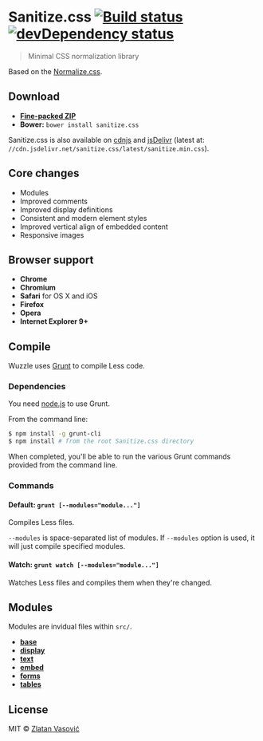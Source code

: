 # Sanitize.css [![Build status](https://travis-ci.org/ZDroid/sanitize.css.png?branch=master)](https://travis-ci.org/ZDroid/sanitize.css) [![devDependency status](https://david-dm.org/ZDroid/sanitize.css/dev-status.png?theme=shields.io)](https://david-dm.org/ZDroid/sanitize.css#info=devDependencies)

> Minimal CSS normalization library

Based on the
[Normalize.css](https://github.com/necolas/normalize.css).

## Download

* [**Fine-packed ZIP**](https://github.com/ZDroid/sanitize.css/archive/master.zip)
* **Bower:** `bower install sanitize.css`

Sanitize.css is also available on
[cdnjs](http://cdnjs.com/libraries/sanitize.css/) and
[jsDelivr](http://www.jsdelivr.com/#!sanitize.css) (latest at: 
`//cdn.jsdelivr.net/sanitize.css/latest/sanitize.min.css`).



## Core changes

* Modules
* Improved comments
* Improved display definitions
* Consistent and modern element styles
* Improved vertical align of embedded content
* Responsive images

## Browser support

* **Chrome**
* **Chromium**
* **Safari** for OS X and iOS
* **Firefox**
* **Opera**
* **Internet Explorer 9+**

## Compile

Wuzzle uses [Grunt](http://gruntjs.com) to compile Less code.

### Dependencies

You need [node.js](http://nodejs.org/download/) to use Grunt.

From the command line:

```bash
$ npm install -g grunt-cli
$ npm install # from the root Sanitize.css directory
```

When completed, you'll be able to run the various Grunt commands provided from
the command line.

### Commands

#### Default: `grunt [--modules="module..."]`

Compiles Less files.

`--modules` is space-separated list of modules. If `--modules` option is used,
it will just compile specified modules.

#### Watch: `grunt watch [--modules="module..."]`

Watches Less files and compiles them when they're changed.

## Modules

Modules are invidual files within `src/`.

* [**base**](https://github.com/ZDroid/sanitize.css/blob/master/src/base.less#files)
* [**display**](https://github.com/ZDroid/sanitize.css/blob/master/src/display.less#files)
* [**text**](https://github.com/ZDroid/sanitize.css/blob/master/src/text.less#files)
* [**embed**](https://github.com/ZDroid/sanitize.css/blob/master/src/embed.less#files)
* [**forms**](https://github.com/ZDroid/sanitize.css/blob/master/src/forms.less#files)
* [**tables**](https://github.com/ZDroid/sanitize.css/blob/master/src/tables.less#files)

## License

MIT &copy; [Zlatan Vasović](https://github.com/ZDroid)
